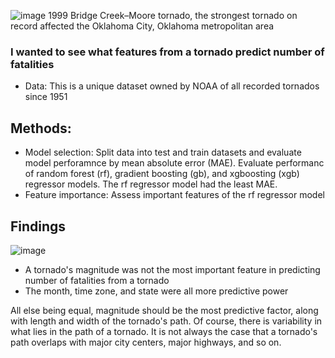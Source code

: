 ![image](https://user-images.githubusercontent.com/95881308/197412724-3d32f019-969e-4338-bb2b-126346c17040.png)
1999 Bridge Creek–Moore tornado, the strongest tornado on record affected the Oklahoma City, Oklahoma metropolitan area

### I wanted to see what features from a tornado predict  number of fatalities
* Data: This is a unique dataset owned by NOAA of all recorded tornados since 1951

## Methods: 
* Model selection: Split data into test and train datasets and evaluate model perforamnce by mean absolute error (MAE). Evaluate performanc of random forest (rf), gradient boosting (gb), and xgboosting (xgb) regressor models.  The rf regressor model had the least MAE.
* Feature importance: Assess important features of the rf regressor model

## Findings 
![image](https://user-images.githubusercontent.com/95881308/197411943-a91149c5-45de-471a-ae10-b06659592272.png)

* A tornado's magnitude was not the most important feature in predicting number of fatalities from a tornado
* The month, time zone, and state were all more predictive power

All else being equal, magnitude should be the most predictive factor, along with length and width of the tornado's path.  Of course, there is variability in what lies in the path of a tornado.  It is not always the case that a tornado's path overlaps with major city centers, major highways, and so on.  
